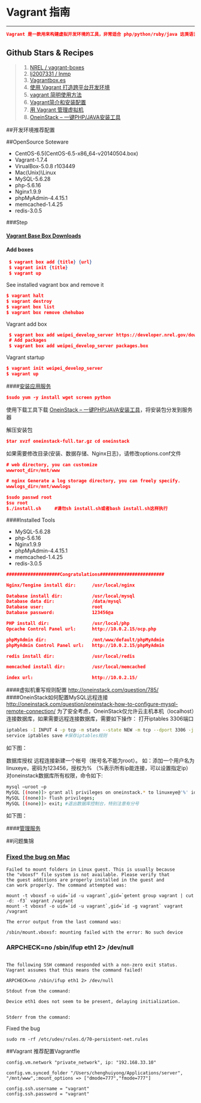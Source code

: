 # Vagrant 指南

---

```json
Vagrant 是一款用来构建虚拟开发环境的工具，非常适合 php/python/ruby/java 这类语言开发 web 应用，“代码在我机子上运行没有问题”这种说辞将成为历史。
```


## Github Stars & Recipes

> 1. [NREL / vagrant-boxes](https://github.com/NREL/vagrant-boxes)
> 2. [lj2007331 / lnmp](https://github.com/lj2007331/lnmp)
> 3. [Vagrantbox.es](http://www.vagrantbox.es/)
> 4. [使用 Vagrant 打造跨平台开发环境](http://segmentfault.com/a/1190000000264347)
> 5. [vagrant 简明使用方法](http://my.oschina.net/guanyue/blog/390287)
> 6. [Vagrant简介和安装配置](http://rmingwang.com/vagrant-commands-and-config.html)
> 7. [用 Vagrant 管理虚拟机](http://ninghao.net/blog/2077)
> 8. [OneinStack – 一键PHP/JAVA安装工具](http://oneinstack.com/)

##开发环境推荐配置

##OpenSource Soteware

+ CentOS-6.5(CentOS-6.5-x86_64-v20140504.box)
+ Vagrant-1.7.4
+ VirualBox-5.0.8 r103449
+ Mac(Unix)\Linux
+ MySQL-5.6.28
+ php-5.6.16
+ Nginx1.9.9
+ phpMyAdmin-4.4.15.1
+ memcached-1.4.25
+ redis-3.0.5

###Step

#### [Vagrant Base Box Downloads](http://nrel.github.io/vagrant-boxes/)
#### Add boxes
```json
 $ vagrant box add {title} {url}
 $ vagrant init {title}
 $ vagrant up
```

See installed vagrant box and remove it
```json
$ vagrant halt
$ vagrant destroy
$ vagrant box list
$ vagrant box remove chehubao
```

Vagrant add box
```json
 $ vagrant box add weipei_develop_server https://developer.nrel.gov/downloads/vagrant-boxes/CentOS-6.7-x86_64-v20151108.box
 # Add packages
 $ vagrant box add weipei_develop_server packages.box
```

Vagrant startup
```json
$ vagrant init weipei_develop_server
$ vagrant up
```


####[安装应用服务](http://oneinstack.com/)

```json
$sudo yum -y install wget screen python
```
使用下载工具下载 [OneinStack – 一键PHP/JAVA安装工具](http://mirrors.linuxeye.com/oneinstack-full.tar.gz)，将安装包分发到服务器

解压安装包
```json
$tar xvzf oneinstack-full.tar.gz cd oneinstack
```
如果需要修改目录(安装、数据存储、Nginx日志)，请修改options.conf文件

```json
# web directory, you can customize
wwwroot_dir=/mnt/www

# nginx Generate a log storage directory, you can freely specify.
wwwlogs_dir=/mnt/wwwlogs
```

```json
$sudo passwd root
$su root
$./install.sh     #请勿sh install.sh或者bash install.sh这样执行
```

####Installed Tools
+ MySQL-5.6.28
+ php-5.6.16
+ Nginx1.9.9
+ phpMyAdmin-4.4.15.1
+ memcached-1.4.25
+ redis-3.0.5

```json
####################Congratulations########################

Nginx/Tengine install dir:      /usr/local/nginx

Database install dir:           /usr/local/mysql
Database data dir:              /data/mysql
Database user:                  root
Database password:              123456@a

PHP install dir:                /usr/local/php
Opcache Control Panel url:      http://10.0.2.15/ocp.php

phpMyAdmin dir:                 /mnt/www/default/phpMyAdmin
phpMyAdmin Control Panel url:   http://10.0.2.15/phpMyAdmin

redis install dir:              /usr/local/redis

memcached install dir:          /usr/local/memcached

index url:                      http://10.0.2.15/
```
####虚拟机重写规则配置
http://oneinstack.com/question/785/
####OneinStack如何配置MySQL远程连接
http://oneinstack.com/question/oneinstack-how-to-configure-mysql-remote-connection/
为了安全考虑，OneinStack仅允许云主机本机（localhost）连接数据库，如果需要远程连接数据库，需要如下操作：
打开iptables 3306端口
```bash
iptables -I INPUT 4 -p tcp -m state --state NEW -m tcp --dport 3306 -j ACCEPT
service iptables save #保存iptables规则
```
如下图：

数据库授权
远程连接新建一个帐号（帐号名不能为root）。
如：添加一个用户名为linuxeye，密码为123456，授权为% （%表示所有ip能连接，可以设置指定ip）对oneinstack数据库所有权限，命令如下:
```bash
mysql –uroot –p
MySQL [(none)]> grant all privileges on oneinstack.* to linuxeye@'%' identified by '123456'; #授权语句，特别注意有分号
MySQL [(none)]> flush privileges;
MySQL [(none)]> exit; #退出数据库控制台，特别注意有分号
```
如下图：




####[管理服务](http://oneinstack.com/install/)


##问题集锦

### [Fixed the bug on Mac](http://stackoverflow.com/questions/22717428/vagrant-error-failed-to-mount-folders-in-linux-guest)

```
Failed to mount folders in Linux guest. This is usually because
the "vboxsf" file system is not available. Please verify that
the guest additions are properly installed in the guest and
can work properly. The command attempted was:

mount -t vboxsf -o uid=`id -u vagrant`,gid=`getent group vagrant | cut -d: -f3` vagrant /vagrant
mount -t vboxsf -o uid=`id -u vagrant`,gid=`id -g vagrant` vagrant /vagrant

The error output from the last command was:

/sbin/mount.vboxsf: mounting failed with the error: No such device

```

### ARPCHECK=no /sbin/ifup eth1 2> /dev/null
```

The following SSH command responded with a non-zero exit status.
Vagrant assumes that this means the command failed!

ARPCHECK=no /sbin/ifup eth1 2> /dev/null

Stdout from the command:

Device eth1 does not seem to be present, delaying initialization.


Stderr from the command:
```
Fixed the bug
```
sudo rm -rf /etc/udev/rules.d/70-persistent-net.rules
```


##Vagrant 推荐配置Vagrantfle

```
config.vm.network "private_network", ip: "192.168.33.10"

config.vm.synced_folder "/Users/chenghuiyong/Applications/server", "/mnt/www",:mount_options => ["dmode=777","fmode=777"]

config.ssh.username = "vagrant"
config.ssh.password = "vagrant"
```
